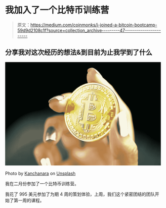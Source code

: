 # 我加入了一个比特币训练营

> 原文：<https://medium.com/coinmonks/i-joined-a-bitcoin-bootcamp-59d9d2108c1f?source=collection_archive---------47----------------------->

## 分享我对这次经历的想法&到目前为止我学到了什么

![](img/9f3419f9347401f6ae97eebc9683a81e.png)

Photo by [Kanchanara](https://unsplash.com/@kanchanara?utm_source=unsplash&utm_medium=referral&utm_content=creditCopyText) on [Unsplash](https://unsplash.com/s/photos/bitcoin?utm_source=unsplash&utm_medium=referral&utm_content=creditCopyText)

我在二月份参加了一个比特币训练营。

我花了 995 美元参加了为期 4 周的策划体验，上周，我们这个紧密团结的团队开始了第一周的课程。